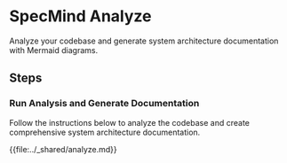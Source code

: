 # SpecMind Analyze

Analyze your codebase and generate system architecture documentation with Mermaid diagrams.

## Steps

### Run Analysis and Generate Documentation

Follow the instructions below to analyze the codebase and create comprehensive system architecture documentation.

{{file:../_shared/analyze.md}}
